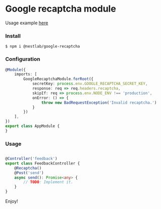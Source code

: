# Google recaptcha module

Usage example [here](https://github.com/chvarkov/google-recaptcha-example)

### Install
```
$ npm i @nestlab/google-recaptcha
```

### Configuration

```typescript
@Module({
    imports: [
        GoogleRecaptchaModule.forRoot({
            secretKey: process.env.GOOGLE_RECAPTCHA_SECRET_KEY,
            response: req => req.headers.recaptcha,
            skipIf: req => process.env.NODE_ENV !== 'production',
            onError: () => {
                throw new BadRequestException('Invalid recaptcha.')
            }
        })
    ],
})
export class AppModule {
}
```

### Usage

```typescript

@Controller('feedback')
export class FeedbackController {
    @Recaptcha()
    @Post('send')
    async send(): Promise<any> {
        // TODO: Implement it.
    }
}

```

Enjoy!
